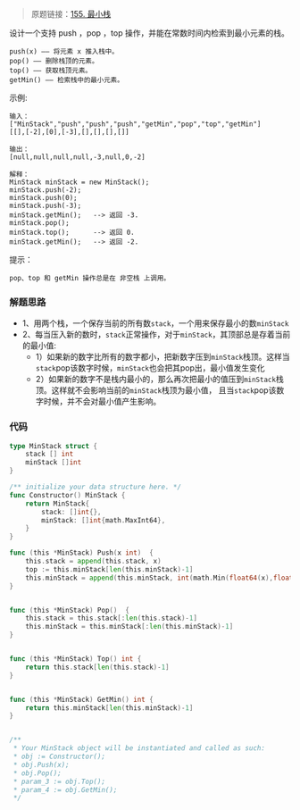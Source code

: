 > 原题链接：[155. 最小栈](https://leetcode-cn.com/problems/min-stack/)

设计一个支持 push ，pop ，top 操作，并能在常数时间内检索到最小元素的栈。
```
push(x) —— 将元素 x 推入栈中。
pop() —— 删除栈顶的元素。
top() —— 获取栈顶元素。
getMin() —— 检索栈中的最小元素。
```

示例:
```
输入：
["MinStack","push","push","push","getMin","pop","top","getMin"]
[[],[-2],[0],[-3],[],[],[],[]]

输出：
[null,null,null,null,-3,null,0,-2]

解释：
MinStack minStack = new MinStack();
minStack.push(-2);
minStack.push(0);
minStack.push(-3);
minStack.getMin();   --> 返回 -3.
minStack.pop();
minStack.top();      --> 返回 0.
minStack.getMin();   --> 返回 -2.
```

提示：
```
pop、top 和 getMin 操作总是在 非空栈 上调用。
```
### 解题思路
* 1、用两个栈，一个保存当前的所有数``stack``，一个用来保存最小的数``minStack``
* 2、每当压入新的数时，``stack``正常操作，对于``minStack``，其顶部总是存着当前的最小值:
    * 1）如果新的数字比所有的数字都小，把新数字压到``minStack``栈顶。这样当``stack``pop该数字时候，``minStack``也会把其pop出，最小值发生变化
    * 2）如果新的数字不是栈内最小的，那么再次把最小的值压到``minStack``栈顶。这样就不会影响当前的``minStack``栈顶为最小值，
且当``stack``pop该数字时候，并不会对最小值产生影响。

### 代码
```go
type MinStack struct {
	stack [] int
	minStack []int
}

/** initialize your data structure here. */
func Constructor() MinStack {
	return MinStack{
		stack: []int{},
		minStack: []int{math.MaxInt64},
	}
}

func (this *MinStack) Push(x int)  {
	this.stack = append(this.stack, x)
	top := this.minStack[len(this.minStack)-1]
	this.minStack = append(this.minStack, int(math.Min(float64(x),float64(top))))
}


func (this *MinStack) Pop()  {
	this.stack = this.stack[:len(this.stack)-1]
	this.minStack = this.minStack[:len(this.minStack)-1]
}


func (this *MinStack) Top() int {
	return this.stack[len(this.stack)-1]
}


func (this *MinStack) GetMin() int {
	return this.minStack[len(this.minStack)-1]
}


/**
 * Your MinStack object will be instantiated and called as such:
 * obj := Constructor();
 * obj.Push(x);
 * obj.Pop();
 * param_3 := obj.Top();
 * param_4 := obj.GetMin();
 */
```
